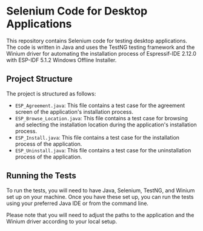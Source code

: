 # Selenium Code for Desktop Applications

This repository contains Selenium code for testing desktop applications. The code is written in Java and uses the TestNG testing framework and the Winium driver for automating the installation process of Espressif-IDE 2.12.0 with ESP-IDF 5.1.2 Windows Offline Installer.

## Project Structure

The project is structured as follows:

- `ESP_Agreement.java`: This file contains a test case for the agreement screen of the application's installation process.
- `ESP_Browse_Location.java`: This file contains a test case for browsing and selecting the installation location during the application's installation process.
- `ESP_Install.java`: This file contains a test case for the installation process of the application.
- `ESP_Uninstall.java`: This file contains a test case for the uninstallation process of the application.

## Running the Tests

To run the tests, you will need to have Java, Selenium, TestNG, and Winium set up on your machine. Once you have these set up, you can run the tests using your preferred Java IDE or from the command line.

Please note that you will need to adjust the paths to the application and the Winium driver according to your local setup.

